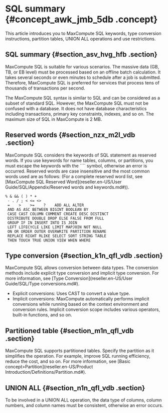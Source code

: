 # SQL summary {#concept_awk_jmb_5db .concept}

This article introduces you to MaxCompute SQL keywords, type conversion instructions, partition tables, UNION ALL operations and use restrictions.

## SQL summary {#section_asv_hvg_hfb .section}

MaxCompute SQL is suitable for various scenarios. The massive data \(GB, TB, or EB level\) must be processed based on an offline batch calculation. It takes several seconds or even minutes to schedule after a job is submitted. Therefore, MaxCompute SQL is preferred for services that process tens of thousands of transactions per second.

The MaxCompute SQL syntax is similar to SQL and can be considered as a subset of standard SQL. However, the MaxCompute SQL must not be confused with a database. It does not have database characteristics including transactions, primary key constraints, indexes, and so on. The maximum size of SQL in MaxCompute is 2 MB.

## Reserved words {#section_nzx_m2l_vdb .section}

MaxCompute SQL considers the keywords of SQL statement as reserved words. If you use keywords for name tables, columns, or partitions, you must escape the keywords with the ```` symbol, otherwise an error is occurred. Reserved words are case insensitive and the most common words used are as follows: \(For a complete reserved word list, see [MaxCompute SQL Reserved Word](reseller.en-US/User Guide/SQL/Appendix/Reserved words and keywords.md#)\).

``` {#codeblock_izf_gmr_yg5}
% & && ( ) * +  
 - . / ; < <= <>  
 =    >    >=    ?    ADD ALL ALTER  
 AND AS ASC BETWEEN BIGINT BOOLEAN BY  
 CASE CAST COLUMN COMMENT CREATE DESC DISTINCT  
 DISTRIBUTE DOUBLE DROP ELSE FALSE FROM FULL  
 GROUP IF IN INSERT INTO IS JOIN  
 LEFT LIFECYCLE LIKE LIMIT MAPJOIN NOT NULL  
 ON OR ORDER OUTER OVERWRITE PARTITION RENAME  
 REPLACE RIGHT RLIKE SELECT SORT STRING TABLE  
 THEN TOUCH TRUE UNION VIEW WHEN WHERE
```

## Type conversion {#section_k1n_qfl_vdb .section}

MaxCompute SQL allows conversion between data types. The conversion methods include explicit type conversion and implicit type conversion. For more information, see [Type Conversion](reseller.en-US/User Guide/SQL/Type conversions.md#).

-   Explicit conversions: Uses CAST to convert a value type.
-   Implicit conversions: MaxCompute automatically performs implicit conversions while running based on the context environment and conversion rules. Implicit conversion scope includes various operators, built-in functions, and so on.

## Partitioned table {#section_m1n_qfl_vdb .section}

MaxCompute SQL supports partitioned tables. Specify the partition as it simplifies the operation. For example, improve SQL running efficiency, reduce the cost, and so on. For more information, see [Basic concept\>Partition](reseller.en-US/Product Introduction/Definitions/Partition.md#).

## UNION ALL {#section_n1n_qfl_vdb .section}

To be involved in a UNION ALL operation, the data type of columns, column numbers, and column names must be consistent, otherwise an error occurs.

